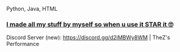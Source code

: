 Python, Java, HTML

### [I made all my stuff by myself so when u use it STAR it 🙄](https://discord.gg/d2jMBWy8WM) 

Discord Server (new): https://discord.gg/d2jMBWy8WM | TheZ's Performance


